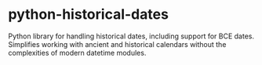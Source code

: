 # python-historical-dates
Python library for handling historical dates, including support for BCE dates. Simplifies working with ancient and historical calendars without the complexities of modern datetime modules.
